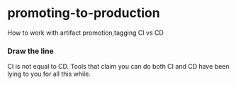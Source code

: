 # promoting-to-production
How to work with artifact promotion,tagging CI vs CD

### Draw the line

CI is not equal to CD.
Tools that claim you can do both CI and CD have been lying to you for all this while.
